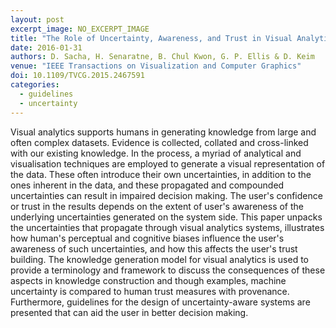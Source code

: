 ```yaml
---
layout: post
excerpt_image: NO_EXCERPT_IMAGE
title: "The Role of Uncertainty, Awareness, and Trust in Visual Analytics"
date: 2016-01-31
authors: D. Sacha, H. Senaratne, B. Chul Kwon, G. P. Ellis & D. Keim
venue: "IEEE Transactions on Visualization and Computer Graphics"
doi: 10.1109/TVCG.2015.2467591
categories:
  - guidelines
  - uncertainty
---
```

Visual analytics supports humans in generating knowledge from large and often complex datasets. Evidence is collected, collated and cross-linked with our existing knowledge. In the process, a myriad of analytical and visualisation techniques are employed to generate a visual representation of the data. These often introduce their own uncertainties, in addition to the ones inherent in the data, and these propagated and compounded uncertainties can result in impaired decision making. The user's confidence or trust in the results depends on the extent of user's awareness of the underlying uncertainties generated on the system side. This paper unpacks the uncertainties that propagate through visual analytics systems, illustrates how human's perceptual and cognitive biases influence the user's awareness of such uncertainties, and how this affects the user's trust building. The knowledge generation model for visual analytics is used to provide a terminology and framework to discuss the consequences of these aspects in knowledge construction and though examples, machine uncertainty is compared to human trust measures with provenance. Furthermore, guidelines for the design of uncertainty-aware systems are presented that can aid the user in better decision making.
